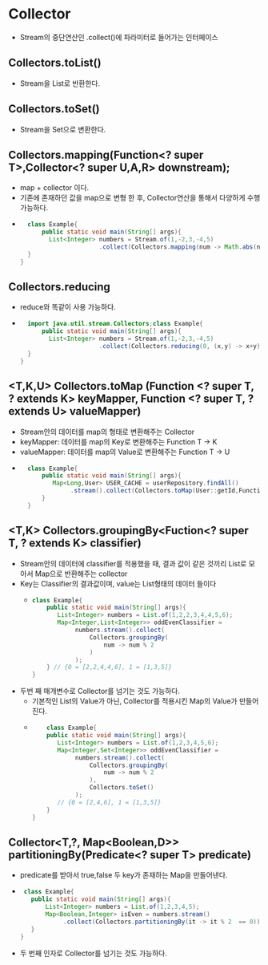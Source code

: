 # Collector
- Stream의 중단연산인 .collect()에 파라미터로 들어가는 인터페이스


## Collectors.toList()
- Stream을 List로 반환한다.

## Collectors.toSet()
- Stream을 Set으로 변환한다.

## Collectors.mapping(Function<? super T>,Collector<? super U,A,R> downstream);
- map + collector 이다.
- 기존에 존재하던 값을 map으로 변형 한 후, Collector연산을 통해서 다양하게 수행 가능하다.
- ```java
    class Example{
        public static void main(String[] args){
          List<Integer> numbers = Stream.of(1,-2,3,-4,5)
                        .collect(Collectors.mapping(num -> Math.abs(num),Collectors.toList())); // 1,2,3,4,5
    }
  }
  ```
  
## Collectors.reducing
- reduce와 똑같이 사용 가능하다.
- ```java
    import java.util.stream.Collectors;class Example{
        public static void main(String[] args){
          List<Integer> numbers = Stream.of(1,-2,3,-4,5)
                        .collect(Collectors.reducing(0, (x,y) -> x+y));
    }
  }
  ```
  

## <T,K,U> Collectors.toMap (Function <? super T, ? extends K> keyMapper, Function <? super T, ? extends U> valueMapper)
- Stream안의 데이터를 map의 형태로 변환해주는 Collector
- keyMapper: 데이터를 map의 Key로 변환해주는 Function T -> K
- valueMapper: 데이터를 map의 Value로 변환해주는 Function T -> U
- ```java
    class Example{
        public static void main(String[] args){
           Map<Long,User> USER_CACHE = userRepository.findAll()
                .stream().collect(Collectors.toMap(User::getId,Function.identity()));
        }
    }
  ```
  

## <T,K> Collectors.groupingBy<Fuction<? super T, ? extends K> classifier)
- Stream안의 데이터에 classifier를 적용했을 때, 결과 값이 같은 것끼리 List로 모아서 Map으로 반환해주는 collector
- Key는 Classifier의 결과값이며, value는 List형태의 데이터 들이다
  - ```java
    class Example{
        public static void main(String[] args){
           List<Integer> numbers = List.of(1,2,2,3,4,4,5,6);
           Map<Integer,List<Integer>> oddEvenClassifier = 
                numbers.stream().collect(
                    Collectors.groupingBy(
                        num -> num % 2
                    )       
                );
        } // {0 = [2,2,4,4,6], 1 = [1,3,5]}
    }
    ```
- 두번 째 매개변수로 Collector를 넘기는 것도 가능하다.
  - 기본적인 List의 Value가 아닌, Collector를 적용시킨 Map의 Value가 만들어진다.
  - ```java
        class Example{
        public static void main(String[] args){
           List<Integer> numbers = List.of(1,2,3,4,5,6);
           Map<Integer,Set<Integer>> oddEvenClassifier = 
                numbers.stream().collect(
                    Collectors.groupingBy(
                        num -> num % 2
                    ),
                    Collectors.toSet()
                );
           // {0 = [2,4,6], 1 = [1,3,5]}
        } 
    }
    ```
    
## Collector<T,?, Map<Boolean,D>> partitioningBy(Predicate<? super T> predicate)
- predicate를 받아서 true,false 두 key가 존재하는 Map을 만들어낸다.
-  ```java
    class Example{
      public static void main(String[] args){
          List<Integer> numbers = List.of(1,2,3,4,5);
          Map<Boolean,Integer> isEven = numbers.stream()
               .collect(Collectors.partitioningBy(it -> it % 2  == 0));  
      }
   }
    ```
- 두 번째 인자로 Collector를 넘기는 것도 가능하다.

